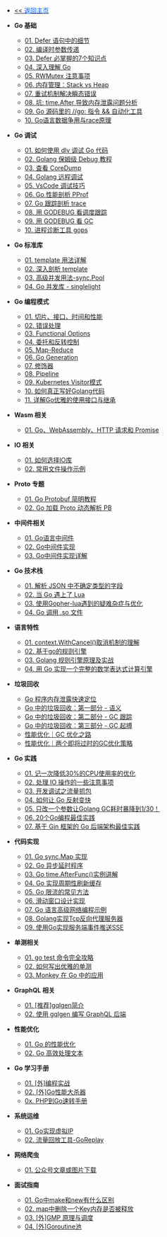 <!-- ./_sidebar.md -->
- [<< <font color="#0056fd">返回主页</font>](/)

- **Go 基础**
    - [01. Defer 语句中的细节](./stack/golang/basic/Details-in-the-Defer-statement.md)
    - [02. 编译时参数传递](./stack/golang/basic/compile-time-parameter-passing.md)
    - [03. Defer 必掌握的7个知识点](./stack/golang/basic/7-knowledge-points-you-must-master-about-Defer.md)
    - [04. 深入理解 Go](./stack/golang/basic/Deeply-understand-Golang.md)
    - [05. RWMutex 注意事项](./stack/golang/basic/RWMutex-precautions.md)
    - [06. 内存管理：Stack vs Heap](./stack/golang/basic/Memory-Management-Stack-vs-Heap.md)
    - [07. 重试机制解决瞬态错误](./stack/golang/basic/The-retry-mechanism-solves-transient-errors.md)
    - [08. 坑: time.After 导致内存泄露问题分析](./stack/golang/basic/Analysis-of-Memory-Leakage-Caused-by-Time-After.md)
    - [09. Go 源码里的 //go: 指令 && 自动化工具](./stack/golang/basic/The-go-command-and-automation-tools-in-the-Go-source-code.md)
    - [10. Go语言数据争用与race原理](./stack/golang/basic/Go-language-data-contention-and-race-principle.md)

- **Go 调试**
     - [01. 如何使用 dlv 调试 Go 代码](./stack/golang/how-to-use-dlv.md)
     - [02. Golang 保姆级 Debug 教程](./stack/golang/go-delve.md)
     - [03. 查看 CoreDump](./stack/golang/debug/dlv-coredump.md)
     - [04. Golang 远程调试](./stack/golang/debug/go-delve-remote.md)
     - [05. VsCode 调试技巧](./stack/golang/debug/vscode-debugging-skills.md)
     - [06. Go 性能剖析 PProf](./stack/golang/debug/Go-performance-profiling-PProf.md)
     - [07. Go 跟踪剖析 trace](./stack/golang/debug/Go-performance-profiling-trace.md)
     - [08. 用 GODEBUG 看调度跟踪](./stack/golang/debug/godebug-sched.md)
     - [09. 用 GODEBUG 看 GC](./stack/golang/debug/godebug-gc.md)
     - [10. 进程诊断工具 gops](./stack/golang/debug/gops.md)

- **Go 标准库**
    - [01. template 用法详解](./stack/golang/stdlib/Detailed-usage-of-template.md)
    - [02. 深入剖析 template](./stack/golang/stdlib/In-depth-analysis-of-template.md)
    - [03. 高级并发用法-sync.Pool](./stack/golang/stdlib/Advanced-concurrency-usage-sync.pool.md)
    - [04. Go 并发库 - singlelight](./stack/golang/stdlib/Go-Concurrent-Library-Singlelight.md)

- **Go 编程模式**
    - [01. 切片、接口、时间和性能](./stack/golang/program-mode/slice-interface-time-and-performance.md)
    - [02. 错误处理](./stack/golang/program-mode/error-handling.md)
    - [03. Functional Options](./stack/golang/program-mode/functional-options.md)
    - [04. 委托和反转控制](./stack/golang/program-mode/delegation-and-reversal-control.md)
    - [05. Map-Reduce](./stack/golang/program-mode/map-reduce.md)
    - [06. Go Generation](./stack/golang/program-mode/go-generation.md)
    - [07. 修饰器](./stack/golang/program-mode/modifier.md)
    - [08. Pipeline](./stack/golang/program-mode/pipeline.md)
    - [09. Kubernetes Visitor模式](./stack/golang/program-mode/kubernetes-visitor-mode.md)
    - [10. 如何真正写好Golang代码](./stack/golang/program-mode/How-to-really-write-Golang-code-well.md)
    - [11. 详解Go优雅的使用接口与继承](./stack/golang/program-mode/Detailed-explanation-of-Gos-elegant-user-interface-and-inheritance.md)

- **Wasm 相关**
    - [01. Go、WebAssembly、HTTP 请求和 Promise](./stack/golang/wasm/go-webassembly-http-requests-and-promises.md)

- **IO 相关**
    - [01. 如何选择IO库](./stack/golang/io/how-to-select-io-library.md)
    - [02. 常用文件操作示例](./stack/golang/io/working-files-go.md)

- **Proto 专题**
    - [01. Go Protobuf 简明教程](./stack/golang/protobuf/quick-go-protobuf.md)
    - [02. Go 加载 Proto 动态解析 PB](./stack/golang/protobuf/loads-proto-and-dynamically-parses-pb.md)

- **中间件相关**
    - [01. Go语言中间件](./stack/golang/middleware/middleware-basic.md)
    - [02. Go中间件实现](./stack/golang/middleware/implementation-of-golang-middleware.md)
    - [03. Go中间件实现详解](./stack/golang/middleware/detailed-implementation-of-golang-middleware.md)

- **Go 技术栈**
    - [01. 解析 JSON 中不确定类型的字段](./stack/golang/how-to-uncertain-data-type.md)
    - [02. 当 Go 遇上了 Lua](./stack/golang/lua/golang-and-lua.md)
    - [03. 使用Gopher-lua遇到的疑难杂症与优化](./stack/golang/lua/difficulties-and-optimization-encountered-in-using-gopher-lua.md)
    - [04. Go 调用 .so 文件](./stack/golang/howto/Call-the-so-file.md)

- **语言特性**
    - [01. context.WithCancel()取消机制的理解](./stack/golang/features/the-context.withcancel-understanding-of-cancellation-mechanism.md)
    - [02. 基于go的规则引擎](./stack/golang/features/Rule-engine-based-on-go.md)
    - [03. Golang 规则引擎原理及实战](./stack/golang/features/The-principle-and-practice-of-Golang-rule-engine.md)
    - [04. 用 Go 实现一个完整的数学表达式计算引擎](./stack/golang/features/Implement-a-complete-mathematical-expression-calculation-engine.md)

- **垃圾回收**
    - [Go 程序内存泄露快速定位](./stack/golang/garbage/Quickly-locate-memory-leak-problems.md)
    - [Go 中的垃圾回收：第一部分 - 语义](./stack/golang/garbage/garbage-collection-in-go-part1-semantics.md)
    - [Go 中的垃圾回收：第二部分 - GC 跟踪](./stack/golang/garbage/garbage-collection-in-go-part2-gctraces.md)
    - [Go 中的垃圾回收：第三部分 - GC 起搏](./stack/golang/garbage/garbage-collection-in-go-part3-gcpacing.md)
    - [性能优化｜GC 优化之路](./stack/golang/garbage/The-Road-to-GO-GC-Optimization.md)
    - [性能优化｜两个即将过时的GC优化策略](./stack/golang/garbage/Talk-about-two-GC-optimization-strategies-for-Go-that-are-about-to-become-outdated.md)

- **Go 实践**
    - [01. 记一次降低30%的CPU使用率的优化](./stack/golang/practice/optimization-of-reducing-CPU-utilization-by-30-percent.md)
    - [02. 处理 IO 操作的一些注意事项](./stack/golang/practice/some-considerations-for-handling-IO-operations.md)
    - [03. 开发调试之流量抓包](./stack/golang/debug/traffic-capture-for-development-and-debugging.md)
    - [04. 如何让 Go 反射变快](./stack/golang/practice/how-to-make-go-reflection-faster.md)
    - [05. 只改一个参数让Golang GC耗时暴降到1/30！](./stack/golang/practice/Changing-only-one-parameter-reduces-Golang-GC-time-to-1-30.md)
    - [06. 20个Go编程最佳实践](./stack/golang/practice/Go-programming-best-practices.md)
    - [07. 基于 Gin 框架的 Go 后端架构最佳实践](./stack/golang/practice/Best-Practices-for-Go-Backend-Architecture-Based-on-Gin-Framework.md)

- **代码实现**
    - [01. Go sync.Map 实现](./stack/golang/code/go-sync-map-implement.md)
    - [02. Go 异步延时程序](./stack/golang/code/go-async-delay-program.md)
    - [03. Go time.AfterFunc()实例讲解](./stack/golang/code/go-time.AfterFunc()-example.md)
    - [04. Go 实现周期性刷新缓存](./stack/golang/code/go-update-cache-by-crontab.md)
    - [05. Go 限流的常见方法](./stack/golang/code/Common-methods-for-Go-current-limiting.md)
    - [06. 滑动窗口设计实现](./stack/golang/code/Rolling-window-design.md)
    - [07. Go 语言高级网络编程示例](./stack/golang/code/Go-language-advanced-network-programming.md)
    - [08. Golang实现Tcp反向代理服务器](./stack/golang/code/tcp-reverse-proxy.md)
    - [09. 使用Go实现服务端事件推送SSE](./stack/golang/code/Implementing-server-side-event-push-SSE-using-Go.md)

- **单测相关**
    - [01. go test 命令完全攻略](./stack/golang/test/go-test-command.md)
    - [02. 如何写出优雅的单测](./stack/golang/test/how-to-write-elegant-single-test.md)
    - [03. Monkey 在 Go 中的应用](./stack/golang/test/monkey-patching-in-go.md)


- **GraphQL 相关**
    - [01. [推荐]gqlgen简介](./stack/golang/graphql/Introduction-to-gqlgen.md)
    - [02. 使用 gqlgen 编写 GraphQL 后端](./stack/golang/graphql/Writing-a-GraphQL-backen-using-gqlgen.md)


- **性能优化**
    - [01. Go 的性能优化](./stack/golang/optimize/performance-optimization-of-Golang.md)
    - [02. Go 高效处理文本](./stack/golang/optimize/golang-efficiently-handles-text.md)

- **Go 学习手册**
    - [01. [外]编程实战](https://learnku.com/docs/gobyexample/2020/hello-world/6252)
    - [02. [外]Go性能大杀器](https://golang2.eddycjy.com/posts/ch6/01-pprof-1/)
    - [0x. PHP到Go速转手册](./stack/golang/php2go.md)

- **系统运维**
	- [01. Go实现虚拟IP](./stack/golang/devops/Golang-implements-virtual-IP.md)
	- [02. 流量回放工具-GoReplay](/stack/golang/devops/Traffic-replay-tool-GoReplay.md)

- **网络爬虫**
	- [01. 公众号文章或图片下载](./stack/golang/crawler/Official-account-article-or-picture-download.md)

- **面试指南**
	- [01. Go中make和new有什么区别](./stack/golang/interview/What-is-the-difference-between-make-and-new.md)
	- [02. map中删除一个Key内存是否被释放](./stack/golang/interview/Has-the-memory-of-deleting-a-Key-in-the-map-been-released.md)
	- [03. [外]GMP 原理与调度](https://www.topgoer.com/%E5%B9%B6%E5%8F%91%E7%BC%96%E7%A8%8B/GMP%E5%8E%9F%E7%90%86%E4%B8%8E%E8%B0%83%E5%BA%A6.html)
	- [04. [外]Goroutine池](https://www.topgoer.com/%E5%B9%B6%E5%8F%91%E7%BC%96%E7%A8%8B/goroutine%E6%B1%A0.html)